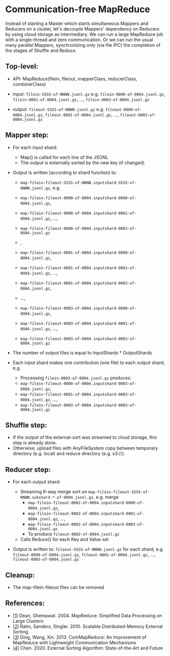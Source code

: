 # Communication-free MapReduce

Instead of starting a Master which starts simultaneous Mappers and Reducers on a cluster, let's decouple Mappers' 
dependency on Reducers by using cloud storage as intermediary. We can run a large MapReduce job with a single-thread
and zero communication. Or we can run the usual many parallel Mappers, synchronizing only (via file IPC) the completion
of the stages of Shuffle and Reduce.

## Top-level:
  - API: MapReduce(filein, fileout, mapperClass, reducerClass, combinerClass)

  - input: `filein-SSSS-of-NNNN.jsonl.gz`
    e.g. `filein-0000-of-0004.jsonl.gz`, `filein-0001-of-0004.jsonl.gz`, ..., `filein-0003-of-0004.jsonl.gz`

  - output: `fileout-SSSS-of-NNNN.jsonl.gz`
    e.g. `fileout-0000-of-0004.jsonl.gz`, `fileout-0001-of-0004.jsonl.gz`, ..., `fileout-0003-of-0004.jsonl.gz`

## Mapper step:
  - For each input shard:
    - Map() is called for each line of the JSONL
    - The output is externally sorted by the new key (if changed)

  - Output is written (according to shard function) to:
     - `map-filein-fileout-SSSS-of-NNNN.inputshard-SSSS-of-NNNN.jsonl.gz`, e.g.

     - `map-filein-fileout-0000-of-0004.inputshard-0000-of-0004.jsonl.gz`,
     - `map-filein-fileout-0000-of-0004.inputshard-0001-of-0004.jsonl.gz`, ...,
     - `map-filein-fileout-0000-of-0004.inputshard-0003-of-0004.jsonl.gz`
     - ,

     - `map-filein-fileout-0001-of-0004.inputshard-0000-of-0004.jsonl.gz`,
     - `map-filein-fileout-0001-of-0004.inputshard-0001-of-0004.jsonl.gz`, ...,
     - `map-filein-fileout-0001-of-0004.inputshard-0003-of-0004.jsonl.gz`,

     - ...,

     - `map-filein-fileout-0003-of-0004.inputshard-0000-of-0004.jsonl.gz`,
     - `map-filein-fileout-0003-of-0004.inputshard-0001-of-0004.jsonl.gz`, ...,
     - `map-filein-fileout-0003-of-0004.inputshard-0003-of-0004.jsonl.gz`

  - The number of output files is equal to InputShards * OutputShards
  - Each input shard makes one contribution (one file) to each output shard, e.g.
    - Processing `filein-0003-of-0004.jsonl.gz` produces:
    - `map-filein-fileout-0000-of-0004.inputshard-0003-of-0004.jsonl.gz`,
    - `map-filein-fileout-0001-of-0004.inputshard-0003-of-0004.jsonl.gz`, ...,
    - `map-filein-fileout-0003-of-0004.inputshard-0003-of-0004.jsonl.gz`

## Shuffle step:

  - If the output of the external-sort was streamed to cloud storage, this step is already done.
  - Otherwise, upload files with AnyFileSystem copy between temporary directory (e.g. local) and reduce directory (e.g. s3://).

## Reducer step:

  - For each output shard:
    - Streaming K-way merge sort on `map-filein-fileout-SSSS-of-NNNN.subshard-*-of-0004.jsonl.gz`, e.g. merge
      - `map-filein-fileout-0002-of-0004.inputshard-0000-of-0004.jsonl.gz`,
      - `map-filein-fileout-0002-of-0004.inputshard-0001-of-0004.jsonl.gz`, ...,
      - `map-filein-fileout-0002-of-0004.inputshard-0003-of-0004.jsonl.gz`
      - To produce `fileout-0002-of-0004.jsonl.gz`
    - Calls Reduce() for each Key and Value set

  - Output is written to: `fileout-SSSS-of-NNNN.jsonl.gz` for each shard,
    e.g. `fileout-0000-of-0004.jsonl.gz`, `fileout-0001-of-0004.jsonl.gz`, ..., `fileout-0003-of-0004.jsonl.gz`

## Cleanup:

  - The map-filein-fileout files can be removed

## References:

- [[1](https://static.googleusercontent.com/media/research.google.com/en//archive/mapreduce-osdi04.pdf)] Dean, Ghemawat. 2004. MapReduce: Simplified Data Processing on Large Clusters
- [[2](https://arxiv.org/pdf/0910.2582.pdf)] Rahn, Sanders, Singler. 2010. Scalable Distributed-Memory External Sorting
- [[3](https://people.eng.unimelb.edu.au/zr/publications/DKE2012_ComMapReduce.pdf)] Ding, Wang, Xin. 2013. ComMapReduce: An Improvement of MapReduce with Lightweight Communication Mechanisms
- [[4](https://iopscience.iop.org/article/10.1088/1757-899X/806/1/012040/pdf)] Chen. 2020. External Sorting Algorithm: State-of-the-Art and Future


